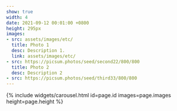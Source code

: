 ```yaml
---
show: true
width: 4
date: 2021-09-12 00:01:00 +0800
height: 295px
images:
- src: assets/images/etc/
  title: Photo 1
  desc: Description 1.
  link: assets/images/etc/
- src: https://picsum.photos/seed/second22/800/800
  title: Photo 2
  desc: Description 2
- src: https://picsum.photos/seed/third33/800/800
---
```


{% include widgets/carousel.html id=page.id images=page.images height=page.height %}
